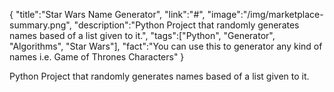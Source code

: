 {
    "title":"Star Wars Name Generator",
    "link":"#",
    "image":"/img/marketplace-summary.png",
    "description":"Python Project that randomly generates names based of a list given to it.",
    "tags":["Python", "Generator", "Algorithms", "Star Wars"],
    "fact":"You can use this to generator any kind of names i.e. Game of Thrones Characters"
}


Python Project that randomly generates names based of a list given to it.
